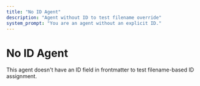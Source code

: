 ```yaml
---
title: "No ID Agent"
description: "Agent without ID to test filename override"
system_prompt: "You are an agent without an explicit ID."
---
```


# No ID Agent

This agent doesn't have an ID field in frontmatter to test filename-based ID assignment.